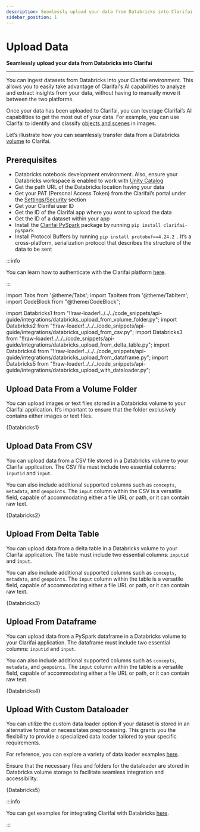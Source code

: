 ```yaml
---
description: Seamlessly upload your data from Databricks into Clarifai
sidebar_position: 1
---
```

# Upload Data

**Seamlessly upload your data from Databricks into Clarifai**
<hr />

You can ingest datasets from Databricks into your Clarifai environment. This allows you to easily take advantage of Clarifai's AI capabilities to analyze and extract insights from your data, without having to manually move it between the two platforms. 

Once your data has been uploaded to Clarifai, you can leverage Clarifai’s AI capabilities to get the most out of your data. For example, you can use Clarifai to identify and classify [objects and scenes](https://docs.clarifai.com/portal-guide/annotate/create-get-update-delete/) in images. 

Let’s illustrate how you can seamlessly transfer data from a Databricks [volume](https://docs.databricks.com/en/sql/language-manual/sql-ref-volumes.html) to Clarifai.

## Prerequisites

- Databricks notebook development environment. Also, ensure your Databricks workspace is enabled to work with [Unity Catalog](https://docs.databricks.com/en/data-governance/unity-catalog/get-started.html)
- Get the path URL of the Databricks location having your data 
- Get your PAT (Personal Access Token) from the Clarifai’s portal under the [Settings/Security](https://clarifai.com/settings/security) section
- Get your Clarifai user ID 
- Get the ID of the Clarifai app where you want to upload the data
- Get the ID of a dataset within your app
- Install the [Clarifai PySpark](https://github.com/Clarifai/clarifai-pyspark) package by running `pip install clarifai-pyspark `
- Install Protocol Buffers by running `pip install protobuf==4.24.2 `. It’s a cross-platform, serialization protocol that describes the structure of the data to be sent 

:::info

You can learn how to authenticate with the Clarifai platform [here](https://docs.clarifai.com/clarifai-basics/authentication/personal-access-tokens).

:::

import Tabs from '@theme/Tabs';
import TabItem from '@theme/TabItem';
import CodeBlock from "@theme/CodeBlock";

import Databricks1 from "!!raw-loader!../../../code_snippets/api-guide/integrations/databricks_upload_from_volume_folder.py";
import Databricks2 from "!!raw-loader!../../../code_snippets/api-guide/integrations/databricks_upload_from_csv.py";
import Databricks3 from "!!raw-loader!../../../code_snippets/api-guide/integrations/databricks_upload_from_delta_table.py";
import Databricks4 from "!!raw-loader!../../../code_snippets/api-guide/integrations/databricks_upload_from_dataframe.py";
import Databricks5 from "!!raw-loader!../../../code_snippets/api-guide/integrations/databricks_upload_with_dataloader.py";

## Upload Data From a Volume Folder

You can upload images or text files stored in a Databricks volume to your Clarifai application. It’s important to ensure that the folder exclusively contains either images or text files. 

<Tabs groupId="code">
<TabItem value="python" label="Python">
    <CodeBlock className="language-python">{Databricks1}</CodeBlock>
</TabItem>
</Tabs>

## Upload Data From CSV 

You can upload data from a CSV file stored in a Databricks volume to your Clarifai application. The CSV file must include two essential columns: `inputid` and `input`. 

You can also include additional supported columns such as `concepts`, `metadata`, and `geopoints`. The `input` column within the CSV is a versatile field, capable of accommodating either a file URL or path, or it can contain raw text. 

<Tabs groupId="code">
<TabItem value="python" label="Python">
    <CodeBlock className="language-python">{Databricks2}</CodeBlock>
</TabItem>
</Tabs>

## Upload From Delta Table

You can upload data from a delta table in a Databricks volume to your Clarifai application. The table must include two essential columns: `inputid` and `input`. 

You can also include additional supported columns such as `concepts`, `metadata`, and `geopoints`. The `input` column within the table is a versatile field, capable of accommodating either a file URL or path, or it can contain raw text. 

<Tabs groupId="code">
<TabItem value="python" label="Python">
    <CodeBlock className="language-python">{Databricks3}</CodeBlock>
</TabItem>
</Tabs>

## Upload From Dataframe

You can upload data from a PySpark dataframe in a Databricks volume to your Clarifai application. The dataframe must include two essential columns: `inputid` and `input`.

You can also include additional supported columns such as `concepts`, `metadata`, and `geopoints`. The `input` column within the table is a versatile field, capable of accommodating either a file URL or path, or it can contain raw text. 

<Tabs groupId="code">
<TabItem value="python" label="Python">
    <CodeBlock className="language-python">{Databricks4}</CodeBlock>
</TabItem>
</Tabs>

## Upload With Custom Dataloader

You can utilize the custom data loader option if your dataset is stored in an alternative format or necessitates preprocessing. This grants you the flexibility to provide a specialized data loader tailored to your specific requirements.

For reference, you can explore a variety of data loader examples [here](https://github.com/Clarifai/examples/tree/main/datasets/upload). 

Ensure that the necessary files and folders for the dataloader are stored in Databricks volume storage to facilitate seamless integration and accessibility.

<Tabs groupId="code">
<TabItem value="python" label="Python">
    <CodeBlock className="language-python">{Databricks5}</CodeBlock>
</TabItem>
</Tabs>

:::info

You can get examples for integrating Clarifai with Databricks [here](https://github.com/Clarifai/clarifai-pyspark/tree/main/examples).

:::